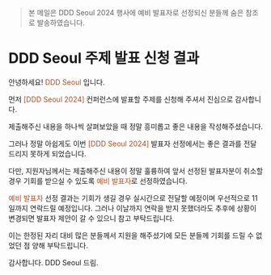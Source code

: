 > 본 메일은 DDD Seoul 2024 행사에 예비 발표자로 선정되신 분들께 숨은 참조로 발송하였습니다.

# DDD Seoul 주제 발표 신청 결과

안녕하세요! <span style="color:#AC4E21">DDD Seoul</span> 입니다.


먼저 <span style="color:#AC4E21">[DDD Seoul 2024]</span> 컨퍼런스에 발표할 주제를 신청해 주셔서 진심으로 감사합니다.


제출해주신 내용을 하나씩 살펴보았을 때 정말 흥미롭고 좋은 내용을 작성해주셨습니다.

그러나 정말 아쉽게도 이번 <span style="color:#AC4E21">[DDD Seoul 2024]</span> 발표자 선정에서는 좋은 결과를 전달 드리지 못하게 되었습니다.


다만, 지원자님께서는 제출해주신 내용이 정말 훌륭하여 앞서 선정된 발표자분이 취소할 경우 기회를 받으실 수 있도록 <span style="color:#AC4E21">예비 발표자</span>로 선정하였습니다.

<span style="color:#AC4E21">예비 발표자</span> 선정 결과는 기회가 생길 경우 실시간으로 전달할 예정이며 우선적으로 11일까지 연락드릴 예정입니다. 그러나 이날까지 연락을 받지 못했더라도 추후에 상황이 변경되면 발표자 제안이 갈 수 있으니 참고 부탁드립니다.


이는 한정된 자리 대비 많은 분들께서 지원을 해주셨기에 모든 분들께 기회를 드릴 수 없었던 점 양해 부탁드립니다.


감사합니다.
DDD Seoul 드림.